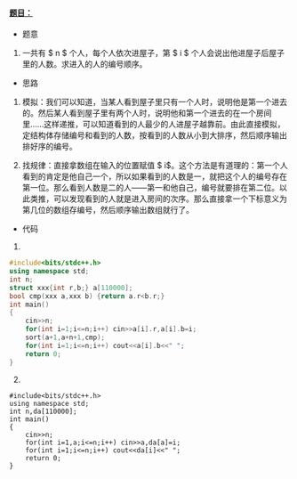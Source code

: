 #### [题目：](https://www.luogu.com.cn/problem/AT_abc142_c)

- 题意

1. 一共有 $ n $ 个人，每个人依次进屋子，第 $ i $ 个人会说出他进屋子后屋子里的人数。求进入的人的编号顺序。

- 思路

1. 模拟：我们可以知道，当某人看到屋子里只有一个人时，说明他是第一个进去的。然后某人看到屋子里有两个人时，说明他和第一个进去的在一个房间里……这样递推，可以知道看到的人最少的人进屋子越靠前。由此直接模拟，定结构体存储编号和看到的人数，按看到的人数从小到大排序，然后顺序输出排好序的编号。

2. 找规律：直接拿数组在输入的位置赋值 $ i$。这个方法是有道理的：第一个人看到的肯定是他自己一个，所以如果看到的人数是一，就把这个人的编号存在第一位。那么看到人数是二的人——第一和他自己，编号就要排在第二位。以此类推，可以发现看到的人就是进入房间的次序。那么直接拿一个下标意义为第几位的数组存编号，然后顺序输出数组就行了。

- 代码
1. 
```cpp
#include<bits/stdc++.h>
using namespace std;
int n;
struct xxx{int r,b;} a[110000];
bool cmp(xxx a,xxx b) {return a.r<b.r;}
int main()
{
	cin>>n;
	for(int i=1;i<=n;i++) cin>>a[i].r,a[i].b=i;
	sort(a+1,a+n+1,cmp);
	for(int i=1;i<=n;i++) cout<<a[i].b<<" ";
	return 0;
}
```


2. 
```
#include<bits/stdc++.h>
using namespace std;
int n,da[110000];
int main()
{
	cin>>n;
	for(int i=1,a;i<=n;i++) cin>>a,da[a]=i;
	for(int i=1;i<=n;i++) cout<<da[i]<<" ";
	return 0;
}
```